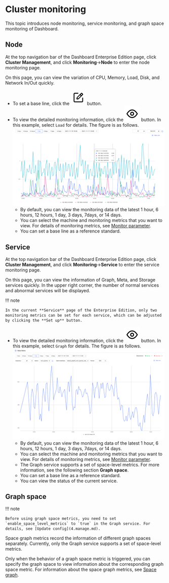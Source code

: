 # Cluster monitoring

This topic introduces node monitoring, service monitoring, and graph space monitoring of Dashboard.

## Node

At the top navigation bar of the Dashboard Enterprise Edition page, click **Cluster Management**, and click **Monitoring**->**Node** to enter the node monitoring page.

On this page, you can view the variation of CPU, Memory, Load, Disk, and Network In/Out quickly.

- To set a base line, click the ![setup](../figs/Setup.png) button.
- To view the detailed monitoring information, click the ![watch](../figs/watch.png) button. In this example, select `Load` for details. The figure is as follows.
    ![load](../figs/ds-003.png)
  - By default, you can view the monitoring data of the latest 1 hour, 6 hours, 12 hours, 1 day, 3 days, 7days, or 14 days.
  - You can select the machine and monitoring metrics that you want to view. For details of monitoring metrics, see [Monitor parameter](../7.monitor-parameter.md).
  - You can set a base line as a reference standard.

## Service

At the top navigation bar of the Dashboard Enterprise Edition page, click **Cluster Management**, and click **Monitoring**->**Service** to enter the service monitoring page.

On this page, you can view the information of Graph, Meta, and Storage services quickly. In the upper right corner, the number of normal services and abnormal services will be displayed.

!!! note

    In the current **Service** page of the Enterprise Edition, only two monitoring metrics can be set for each service, which can be adjusted by clicking the **Set up** button.

- To view the detailed monitoring information, click the ![watch](../figs/watch.png) button. In this example, select `Graph` for details. The figure is as follows.
   ![service](../figs/ds-005.png)
  - By default, you can view the monitoring data of the latest 1 hour, 6 hours, 12 hours, 1 day, 3 days, 7days, or 14 days.
  - You can select the machine and monitoring metrics that you want to view. For details of monitoring metrics, see [Monitor parameter](../7.monitor-parameter.md).
  - The Graph service supports a set of space-level metrics. For more information, see the following section **Graph space**.
  - You can set a base line as a reference standard.
  - You can view the status of the current service.

## Graph space

!!! note

    Before using graph space metrics, you need to set `enable_space_level_metrics` to `true` in the Graph service. For details, see [Update config](4.manage.md).

 Space graph metrics record the information of different graph spaces separately. Currently, only the Graph service supports a set of space-level metrics.

Only when the behavior of a graph space metric is triggered, you can specify the graph space to view information about the corresponding graph space metric. For information about the space graph metrics, see [Space graph](../7.monitor-parameter.md).